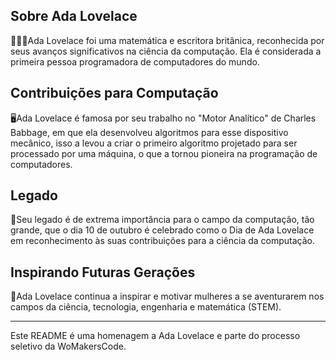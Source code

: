 ## Sobre Ada Lovelace

👩🏻‍💻Ada Lovelace foi uma matemática e escritora britânica, reconhecida por seus avanços significativos na ciência da computação. Ela é considerada a primeira pessoa programadora de computadores do mundo.

## Contribuições para Computação

🖥️Ada Lovelace é famosa por seu trabalho no "Motor Analítico" de Charles Babbage, em que ela desenvolveu algoritmos para esse dispositivo mecânico, isso a levou a criar o primeiro algoritmo projetado para ser processado por uma máquina, o que a tornou pioneira na programação de computadores.

## Legado

🔎Seu legado é de extrema importância para o campo da computação, tão grande, que o dia 10 de outubro é celebrado como o Dia de Ada Lovelace em reconhecimento às suas contribuições para a ciência da computação.

## Inspirando Futuras Gerações

🤩Ada Lovelace continua a inspirar e motivar mulheres a se aventurarem nos campos da ciência, tecnologia, engenharia e matemática (STEM).

---

Este README é uma homenagem a Ada Lovelace e parte do processo seletivo da WoMakersCode.
